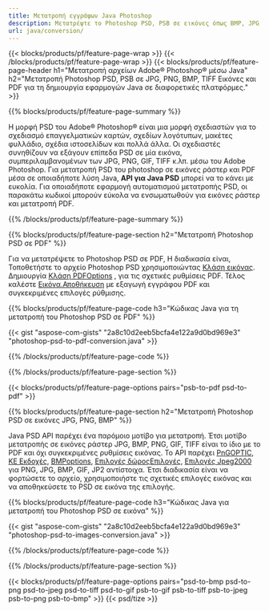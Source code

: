 ```yaml
---
title: Μετατροπή εγγράφων Java Photoshop
description: Μετατρέψτε το Photoshop PSD, PSB σε εικόνες όπως BMP, JPG, PNG, TIFF και PDF μέσω της βιβλιοθήκης Java.
url: java/conversion/
---
```


{{< blocks/products/pf/feature-page-wrap >}}
{{< /blocks/products/pf/feature-page-wrap >}}
{{< blocks/products/pf/feature-page-header h1="Μετατροπή αρχείων Adobe® Photoshop® μέσω Java" h2="Μετατροπή Photoshop PSD, PSB σε JPG, PNG, BMP, TIFF Εικόνες και PDF για τη δημιουργία εφαρμογών Java σε διαφορετικές πλατφόρμες." >}}

{{% blocks/products/pf/feature-page-summary %}}

Η μορφή PSD του Adobe® Photoshop® είναι μια μορφή σχεδιαστών για το σχεδιασμό επαγγελματικών καρτών, σχεδίων λογότυπων, μακέτες φυλλάδιο, σχέδια ιστοσελίδων και πολλά άλλα. Οι σχεδιαστές συνηθίζουν να εξάγουν επίπεδα PSD σε μία εικόνα, συμπεριλαμβανομένων των JPG, PNG, GIF, TIFF κ.λπ. μέσω του Adobe Photoshop. Για μετατροπή PSD του photoshop σε εικόνες ράστερ και PDF μέσα σε οποιαδήποτε λύση Java, **API για Java PSD** μπορεί να το κάνει με ευκολία. Για οποιαδήποτε εφαρμογή αυτοματισμού μετατροπής PSD, οι παρακάτω κωδικοί μπορούν εύκολα να ενσωματωθούν για εικόνες ράστερ και μετατροπή PDF.

{{% /blocks/products/pf/feature-page-summary %}}

{{% blocks/products/pf/feature-page-section h2="Μετατροπή Photoshop PSD σε PDF" %}}

Για να μετατρέψετε το Photoshop PSD σε PDF, Η διαδικασία είναι, Τοποθετήστε το αρχείο Photoshop PSD χρησιμοποιώντας [Κλάση εικόνας](https://apireference.aspose.com/psd/java/com.aspose.psd/Image). Δημιουργία [Κλάση PDFOptions](https://apireference.aspose.com/psd/java/com.aspose.psd.imageoptions/PdfOptions) , για τις σχετικές ρυθμίσεις PDF. Τέλος καλέστε [Εικόνα.Αποθήκευση](https://apireference.aspose.com/psd/java/com.aspose.psd/Image#save-java.lang.String-com.aspose.psd.ImageOptionsBase-) με εξαγωγή εγγράφου PDF και συγκεκριμένες επιλογές ρύθμισης.

{{% blocks/products/pf/feature-page-code h3="Κώδικας Java για τη μετατροπή του Photoshop PSD σε PDF" %}}

{{< gist "aspose-com-gists" "2a8c10d2eeb5bcfa4e122a9d0bd969e3" "photoshop-psd-to-pdf-conversion.java" >}}

{{% /blocks/products/pf/feature-page-code %}}

{{% /blocks/products/pf/feature-page-section %}}

{{< blocks/products/pf/feature-page-options pairs="psb-to-pdf psd-to-pdf" >}}

{{% blocks/products/pf/feature-page-section h2="Μετατροπή Photoshop PSD σε εικόνες JPG, PNG, BMP" %}}

Java PSD API παρέχει ένα παρόμοιο μοτίβο για μετατροπή. Έτσι μοτίβο μετατροπής σε εικόνες ράστερ JPG, BMP, PNG, GIF, TIFF είναι το ίδιο με το PDF και όχι συγκεκριμένες ρυθμίσεις εικόνας. Το API παρέχει [PnGOPTIC](https://apireference.aspose.com/psd/java/com.aspose.psd.imageoptions/PngOptions), [ΚΕ Εκδοχές](https://apireference.aspose.com/psd/java/com.aspose.psd.imageoptions/JpegOptions), [BMPoptions](https://apireference.aspose.com/psd/java/com.aspose.psd.imageoptions/BmpOptions), [Επιλογές δώροςΕπιλογές](https://apireference.aspose.com/psd/java/com.aspose.psd.imageoptions/GifOptions), [Επιλογές Jpeg2000](https://apireference.aspose.com/psd/java/com.aspose.psd.imageoptions/Jpeg2000Options) για PNG, JPG, BMP, GIF, JP2 αντίστοιχα. Έτσι διαδικασία είναι να φορτώσετε το αρχείο, χρησιμοποιήστε τις σχετικές επιλογές εικόνας και να αποθηκεύσετε το PSD σε εικόνα της επιλογής.

{{% blocks/products/pf/feature-page-code h3="Κώδικας Java για μετατροπή του Photoshop PSD σε εικόνα" %}}

{{< gist "aspose-com-gists" "2a8c10d2eeb5bcfa4e122a9d0bd969e3" "photoshop-psd-to-images-conversion.java" >}}

{{% /blocks/products/pf/feature-page-code %}}

{{% /blocks/products/pf/feature-page-section %}}

{{< blocks/products/pf/feature-page-options pairs="psd-to-bmp psd-to-png psd-to-jpeg psd-to-tiff psd-to-gif psb-to-gif psb-to-tiff psb-to-jpeg psb-to-png psb-to-bmp" >}}
{{< psd/tize >}}
